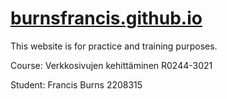 # [burnsfrancis.github.io](https://burnsfrancis.github.io)

This website is for practice and training purposes.

Course:
Verkkosivujen kehittäminen R0244-3021

Student:
Francis Burns
2208315
